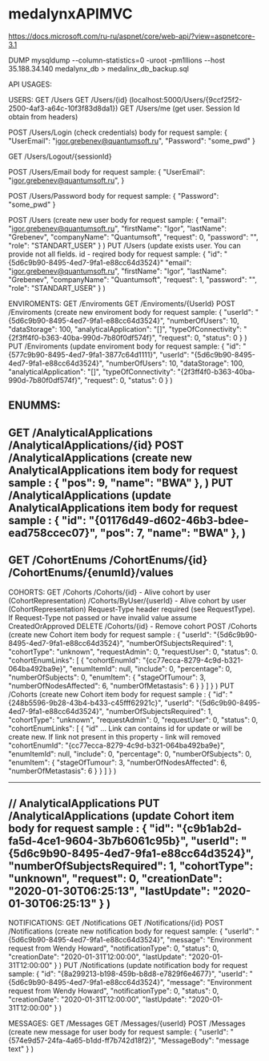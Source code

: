 # medalynxAPIMVC
https://docs.microsoft.com/ru-ru/aspnet/core/web-api/?view=aspnetcore-3.1

DUMP
mysqldump --column-statistics=0 -uroot -pm1llions --host 35.188.34.140 medalynx_db > medalinx_db_backup.sql


API USAGES:

USERS:
GET /Users
GET /Users/{id} (localhost:5000/Users/{9ccf25f2-2500-4af3-a64c-10f3f83d8da1})
GET /Users/me (get user. Session Id obtain from headers)

POST /Users/Login (check credentials)
        body for request sample:
        {
            "UserEmail": "igor.grebenev@quantumsoft.ru",
            "Password": "some_pwd"
        }

GET /Users/Logout/{sessionId}

POST /Users/Email
        body for request sample:
        {
            "UserEmail": "igor.grebenev@quantumsoft.ru",
        }

POST /Users/Password
        body for request sample:
        {
            "Password": "some_pwd"
        }

POST /Users (create new user
        body for request sample:
        {
            "email": "igor.grebenev@quantumsoft.ru",
            "firstName": "Igor",
            "lastName": "Grebenev",
            "companyName": "Quantumsoft",
            "request": 0,
            "password": "",
            "role": "STANDART_USER"
        }
)
PUT /Users (update exists user. You can provide not all fields. id - reqired
        body for request sample:
        {
            "id": "{5d6c9b90-8495-4ed7-9fa1-e88cc64d3524}"
            "email": "igor.grebenev@quantumsoft.ru",
            "firstName": "Igor",
            "lastName": "Grebenev",
            "companyName": "Quantumsoft",
            "request": 1,
            "password": "",
            "role": "STANDART_USER"
        }
)

ENVIROMENTS:
GET /Enviroments
GET /Enviroments/{UserId}
POST /Enviroments (create new enviroment
        body for request sample:
        {
            "userId": "{5d6c9b90-8495-4ed7-9fa1-e88cc64d3524}",
            "numberOfUsers": 10,
            "dataStorage": 100,
            "analyticalApplication": "[]",
            "typeOfConnectivity": "{2f3ff4f0-b363-40ba-990d-7b80f0df574f}",
            "request": 0,
            "status": 0
        }
)
PUT /Enviroments (update enviroment
        body for request sample:
        {
            "id": "{577c9b90-8495-4ed7-9fa1-3877c64d1111}",
            "userId": "{5d6c9b90-8495-4ed7-9fa1-e88cc64d3524}",
            "numberOfUsers": 10,
            "dataStorage": 100,
            "analyticalApplication": "[]",
            "typeOfConnectivity": "{2f3ff4f0-b363-40ba-990d-7b80f0df574f}",
            "request": 0,
            "status": 0
        }
)

ENUMMS:
----------------------------------------------------------------------------------------------------------------------
GET
    /AnalyticalApplications
    /AnalyticalApplications/{id}
POST
    /AnalyticalApplications (create new AnalyticalApplications item
        body for request sample :
        {
            "pos": 9,
            "name": "BWA"
        },
)
PUT
    /AnalyticalApplications (update AnalyticalApplications item
        body for request sample :
        {
            "id": "{01176d49-d602-46b3-bdee-ead758ccec07}",
            "pos": 7,
            "name": "BWA"
        },
)
----------------------------------------------------------------------------------------------------------------------
GET
    /CohortEnums
    /CohortEnums/{id}
    /CohortEnums/{enumId}/values
----------------------------------------------------------------------------------------------------------------------


COHORTS:
GET
    /Cohorts
    /Cohorts/{id} - Alive cohort by user (CohortRepresentation)
    /Cohorts/ByUser/{userId} - Alive cohort by user (CohortRepresentation) Request-Type header required (see RequestType). If Request-Type not passed or have invalid value assume CreatedOrApproved
DELETE
    /Cohorts/{id} - Remove cohort
POST
    /Cohorts (create new Cohort item
        body for request sample :
        {
            "userId": "{5d6c9b90-8495-4ed7-9fa1-e88cc64d3524}",
            "numberOfSubjectsRequired": 1,
            "cohortType": "unknown",
            "requestAdmin": 0,
            "requestUser": 0,
            "status": 0.
            "cohortEnumLinks": [
                {
                "cohortEnumId": "{cc77ecca-8279-4c9d-b321-064ba492ba9e}",
                "enumItemId": null,
                "include": 0,
                "percentage": 0,
                "numberOfSubjects": 0,
                "enumItem":
                    {
                        "stageOfTumour": 3,
                        "numberOfNodesAffected": 6,
                        "numberOfMetastasis": 6
                    }
                }
            ]
        }
)
PUT
    /Cohorts (create new Cohort item
        body for request sample :
        {
            "id": "{248b5596-9b28-43b4-b433-c45fff62921c}",
            "userId": "{5d6c9b90-8495-4ed7-9fa1-e88cc64d3524}",
            "numberOfSubjectsRequired": 1,
            "cohortType": "unknown",
            "requestAdmin": 0,
            "requestUser": 0,
            "status": 0,
            "cohortEnumLinks": [
                {
                "id" ... Link can contains id for update or will be create new. If link not present in this property - link will removed
                "cohortEnumId": "{cc77ecca-8279-4c9d-b321-064ba492ba9e}",
                "enumItemId": null,
                "include": 0,
                "percentage": 0,
                "numberOfSubjects": 0,
                "enumItem":
                    {
                        "stageOfTumour": 3,
                        "numberOfNodesAffected": 6,
                        "numberOfMetastasis": 6
                    }
                }
            ]
        }
)

----------------------------------------------------------------------------------------------------------------------
// AnalyticalApplications
PUT
    /AnalyticalApplications (update Cohort item
        body for request sample :
        {
            "id": "{c9b1ab2d-fa5d-4ce1-9604-3b7b6061c95b}",
            "userId": "{5d6c9b90-8495-4ed7-9fa1-e88cc64d3524}",
            "numberOfSubjectsRequired": 1,
            "cohortType": "unknown",
            "request": 0,
            "creationDate": "2020-01-30T06:25:13",
            "lastUpdate": "2020-01-30T06:25:13"
        }
)
----------------------------------------------------------------------------------------------------------------------
NOTIFICATIONS:
GET /Notifications
GET /Notifications/{id}
POST /Notifications (create new notification
        body for request sample:
        {
            "userId": "{5d6c9b90-8495-4ed7-9fa1-e88cc64d3524}",
            "message": "Environment request from Wendy Howard",
            "notificationType": 0,
            "status": 0,
            "creationDate": "2020-01-31T12:00:00",
            "lastUpdate": "2020-01-31T12:00:00"
        }
)
PUT /Notifications (update notification
        body for request sample:
        {
            "id": "{8a299213-b198-459b-b8d8-e7829f6e4677}",
            "userId": "{5d6c9b90-8495-4ed7-9fa1-e88cc64d3524}",
            "message": "Environment request from Wendy Howard",
            "notificationType": 0,
            "status": 0,
            "creationDate": "2020-01-31T12:00:00",
            "lastUpdate": "2020-01-31T12:00:00"
        }
)

MESSAGES:
GET /Messages
GET /Messages/{userId}
POST /Messages (create new message for user
        body for request sample:
        {
            "userId": "{574e9d57-24fa-4a65-b1dd-ff7b742d18f2}",
            "MessageBody": "message text"
        }
)
